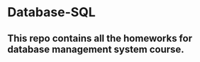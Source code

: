 # Database-SQL
<h2>This repo contains all the homeworks for database management system course.</h2>
